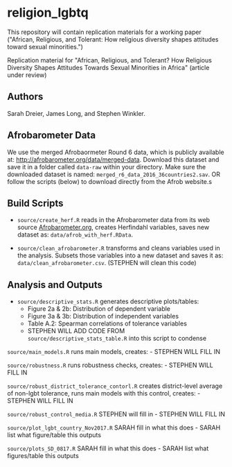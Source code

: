 # religion_lgbtq
This repository will contain replication materials for a working paper ("African, Religious, and Tolerant: How religious diversity shapes attitudes toward sexual minorities.")


Replication material for "African, Religious, and Tolerant? How Religious Diversity Shapes Attitudes Towards Sexual Minorities in Africa" (article under review)

## Authors
Sarah Dreier, James Long, and Stephen Winkler. 

## Afrobarometer Data
We use the merged Afrobaormeter Round 6 data, which is publicly available at: http://afrobarometer.org/data/merged-data.
Download this dataset and save it in a folder called `data-raw` within your directory. Make sure the downloaded dataset is named: `merged_r6_data_2016_36countries2.sav`.  OR follow the scripts (below) to download directly from the Afrob website.s

## Build Scripts
- `source/create_herf.R` reads in the Afrobarometer data from its web source [Afrobarometer.org](http://afrobarometer.org/data/merged-data), creates Herfindahl variables, saves new dataset as: `data/afrob_with_herf.RData`.

- `source/clean_afrobarometer.R` transforms and cleans variables used in the analysis. Subsets those variables into a new dataset and saves it as: `data/clean_afrobarometer.csv`. (STEPHEN will clean this code)

## Analysis and Outputs
- `source/descriptive_stats.R` generates descriptive plots/tables:
    - Figure 2a & 2b: Distribution of dependent variable
    - Figure 3a & 3b: Distribution of independent variables
    - Table A.2: Spearman correlations of tolerance variables 
    - STEPHEN WILL ADD CODE FROM `source/descriptive_stats_table.R` into this script to condense 

`source/main_models.R` runs main models, creates:
    - STEPHEN WILL FILL IN

`source/robustness.R` runs robustness checks, creates:
    - STEPHEN WILL FILL IN

`source/robust_district_tolerance_contorl.R` creates district-level average of non-lgbt tolerance, runs main models with this control, creates:
    - STEPHEN WILL FILL IN
    
`source/robust_control_media.R` STEPHEN will fill in
    - STEPHEN WILL FILL IN

`source/plot_lgbt_country_Nov2017.R` SARAH fill in what this does
    - SARAH list what figure/table this outputs

`source/plots_SD_0817.R` SARAH fill in what this does
    - SARAH list what figures/table this outputs
    
